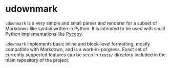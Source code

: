 # udownmark

`udownmark` is a very simple and small parser and renderer for a subset
of Markdown-like syntax written in Python. It is intended to be used
with small Python implementations like
[Pycopy](https://github.com/pfalcon/pycopy).

`udownmark` implements basic inline and block-level formatting, mostly
compatible with Markdown, and is a work-in-porgress. Exact set of
currently supported features can be seen in `tests/` directory included
in the main repository of the project.
